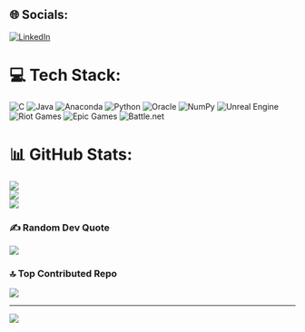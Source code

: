 
## 🌐 Socials:
[![LinkedIn](https://img.shields.io/badge/LinkedIn-%230077B5.svg?logo=linkedin&logoColor=white)](https://linkedin.com/in/metri-naveen-kumar) 

# 💻 Tech Stack:
![C](https://img.shields.io/badge/c-%2300599C.svg?style=flat-square&logo=c&logoColor=white) ![Java](https://img.shields.io/badge/java-%23ED8B00.svg?style=flat-square&logo=openjdk&logoColor=white) ![Anaconda](https://img.shields.io/badge/Anaconda-%2344A833.svg?style=flat-square&logo=anaconda&logoColor=white) ![Python](https://img.shields.io/badge/python-3670A0?style=flat-square&logo=python&logoColor=ffdd54) ![Oracle](https://img.shields.io/badge/Oracle-F80000?style=flat-square&logo=oracle&logoColor=white) ![NumPy](https://img.shields.io/badge/numpy-%23013243.svg?style=flat-square&logo=numpy&logoColor=white) ![Unreal Engine](https://img.shields.io/badge/unrealengine-%23313131.svg?style=flat-square&logo=unrealengine&logoColor=white) ![Riot Games](https://img.shields.io/badge/riotgames-D32936.svg?style=flat-square&logo=riotgames&logoColor=white) ![Epic Games](https://img.shields.io/badge/epicgames-%23313131.svg?style=flat-square&logo=epicgames&logoColor=white) ![Battle.net](https://img.shields.io/badge/battle.net-%2300AEFF.svg?style=flat-square&logo=battle.net&logoColor=white)
# 📊 GitHub Stats:
![](https://github-readme-stats.vercel.app/api?username=metrinaveen08&theme=dark&hide_border=false&include_all_commits=true&count_private=true)<br/>
![](https://nirzak-streak-stats.vercel.app/?user=metrinaveen08&theme=dark&hide_border=false)<br/>
![](https://github-readme-stats.vercel.app/api/top-langs/?username=metrinaveen08&theme=dark&hide_border=false&include_all_commits=true&count_private=true&layout=compact)

### ✍️ Random Dev Quote
![](https://quotes-github-readme.vercel.app/api?type=horizontal&theme=radical)

### 🔝 Top Contributed Repo
![](https://github-contributor-stats.vercel.app/api?username=metrinaveen08&limit=5&theme=onedark&combine_all_yearly_contributions=true)

---
[![](https://visitcount.itsvg.in/api?id=metrinaveen08&icon=1&color=0)](https://visitcount.itsvg.in)

<!-- Proudly created with GPRM ( https://gprm.itsvg.in ) -->
